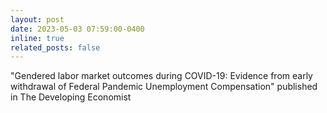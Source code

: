 ```yaml
---
layout: post
date: 2023-05-03 07:59:00-0400
inline: true
related_posts: false
---
```


"Gendered labor market outcomes during COVID-19: Evidence from early withdrawal of Federal Pandemic Unemployment Compensation" published in The Developing Economist

